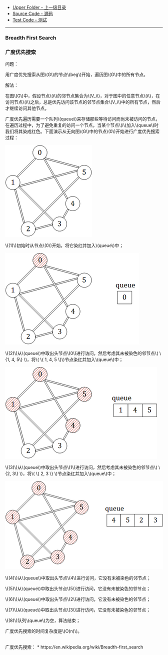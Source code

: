 * [Upper Folder - 上一级目录](../../)
* [Source Code - 源码](https://github.com/zhaochenyou/Way-to-Algorithm/blob/master/src/GraphTheory/Traverse/BreadthFirstSearch.hpp)
* [Test Code - 测试](https://github.com/zhaochenyou/Way-to-Algorithm/blob/master/src/GraphTheory/Traverse/BreadthFirstSearch.cpp)

--------

### Breadth First Search
### 广度优先搜索
<div>
问题：
<p id="i">用广度优先搜索从图\(G\)的节点\(beg\)开始，遍历图\(G\)中的所有节点。 </p>
解法：
<p id="i">在图\(G\)中，假设节点\(i\)的邻节点集合为\(V_i\)，对于图中的任意节点\(i\)，在访问节点\(i\)之后，总是优先访问该节点的邻节点集合\(V_i\)中的所有节点，然后才继续访问其他节点。 </p>
<p id="i">广度优先遍历需要一个队列\(queue\)来存储那些等待访问而尚未被访问的节点，在遍历过程中，为了避免重复的访问一个节点，当某个节点\(i\)加入\(queue\)时我们将其染成红色。下面演示从无向图\(G\)中的节点\(0\)开始进行广度优先搜索过程： </p>
<p id="c"><img src="../res/BreadthFirstSearch1.png" /></p>
<p id="i">\((1)\)初始时从节点\(0\)开始，将它染红并加入\(queue\)中； </p>
<p id="c"><img src="../res/BreadthFirstSearch2.png" /></p>
<p id="i">\((2)\)从\(queue\)中取出头节点\(0\)进行访问，然后考虑其未被染色的邻节点\( \{1, 4, 5\} \)，将\( \{ 1, 4, 5 \}\)节点染红并加入\(queue\)中； </p>
<p id="c"><img src="../res/BreadthFirstSearch3.png" /></p>
<p id="i">\((3)\)从\(queue\)中取出头节点\(1\)进行访问，然后考虑其未被染色的邻节点\( \{2, 3\} \)，将\( \{ 2, 3 \} \)节点染红并加入\(queue\)中； </p>
<p id="c"><img src="../res/BreadthFirstSearch4.png" /></p>
<p id="i">\((4)\)从\(queue\)中取出头节点\(4\)进行访问，它没有未被染色的邻节点； </p>
<p id="i">\((5)\)从\(queue\)中取出头节点\(5\)进行访问，它没有未被染色的邻节点； </p>
<p id="i">\((6)\)从\(queue\)中取出头节点\(2\)进行访问，它没有未被染色的邻节点； </p>
<p id="i">\((7)\)从\(queue\)中取出头节点\(3\)进行访问，它没有未被染色的邻节点； </p>
<p id="i">\((8)\)队列\(queue\)为空，算法结束； </p>
<p id="i">广度优先搜索的时间复杂度是\(O(n)\)。 </p>
</div>

<br>
广度优先搜索：
* https://en.wikipedia.org/wiki/Breadth-first_search
